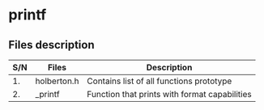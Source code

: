 # printf
## Files description
| S/N | Files | Description |
| ------ | ----- | ------------- |
| 1. | holberton.h | Contains list of all functions prototype |
| 2. | _printf | Function that prints with format capabilities |



